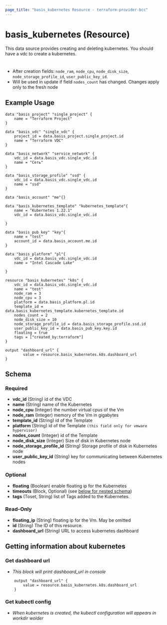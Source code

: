 ```yaml
---
page_title: "basis_kubernetes Resource - terraform-provider-bcc"
---
```

# basis_kubernetes (Resource)

This data source provides creating and deleting kubernetes. You should have a vdc to create a kubernetes.
#
- After creation fields: `node_ram`, `node_cpu`, `node_disk_size`, `node_storage_profile_id`, `user_public_key_id`. 
- Will be used in update if field `nodes_count` has changed. Changes apply only to the fresh node

## Example Usage

```hcl 
data "basis_project" "single_project" {
    name = "Terraform Project"
}

data "basis_vdc" "single_vdc" {
    project_id = data.basis_project.single_project.id
    name = "Terraform VDC"
}

data "basis_network" "service_network" {
    vdc_id = data.basis_vdc.single_vdc.id
    name = "Сеть"
}

data "basis_storage_profile" "ssd" {
    vdc_id = data.basis_vdc.single_vdc.id
    name = "ssd"
}

data "basis_account" "me"{}

data "basis_kubernetes_template" "kubernetes_template"{
    name = "Kubernetes 1.22.1"
    vdc_id = data.basis_vdc.single_vdc.id
    
}

data "basis_pub_key" "key"{
    name = "test"
    account_id = data.basis_account.me.id
}

data "basis_platform" "pl"{
    vdc_id = data.basis_vdc.single_vdc.id
    name = "Intel Cascade Lake"
    
}

resource "basis_kubernetes" "k8s" {
    vdc_id = data.basis_vdc.single_vdc.id
    name = "test"
    node_ram = 3
    node_cpu = 3
    platform = data.basis_platform.pl.id
    template_id = data.basis_kubernetes_template.kubernetes_template.id
    nodes_count = 2
    node_disk_size = 10
    node_storage_profile_id = data.basis_storage_profile.ssd.id
    user_public_key_id = data.basis_pub_key.key.id
    floating = true
    tags = ["created_by:terraform"]
}

output "dashboard_url" {
        value = resource.basis_kubernetes.k8s.dashboard_url
}

```

## Schema

### Required

- **vdc_id** (String) id of the VDC
- **name** (String) name of the Kubernetes
- **node_cpu** (Integer) the number virtual cpus of the Vm
- **node_ram** (Integer) memory of the Vm in gigabytes
- **template_id** (String) id of the Template
- **platform** (String) id of the Template `(this field only for vmware hypervisor)`
- **nodes_count** (Integer) id of the Template
- **node_disk_size** (Integer) Size of disk in Kubernetes node
- **node_storage_profile_id** (String) Storage profile of disk in Kubernetes node
- **user_public_key_id** (String) key for communicating between Kubernetes nodes

### Optional

- **floating** (Boolean) enable floating ip for the Kubernetes
- **timeouts** (Block, Optional) (see [below for nested schema](#nestedblock--timeouts))
- **tags** (Toset, String) list of Tags added to the Kubernetes.


### Read-Only

- **floating_ip** (String) floating ip for the Vm. May be omitted
- **id** (String) The ID of this resource.
- **dashboard_url** (String) URL to access kubernetes dashboard

## Getting information about kubernetes

### Get dashboard url
- *This block will print dashboard_url in console*
```
    output "dashboard_url" {
        value = resource.basis_kubernetes.k8s.dashboard_url
    }
```
### Get kubectl config
- *When kubernetes is created, the kubectl configuration will appears in workdir wolder*
